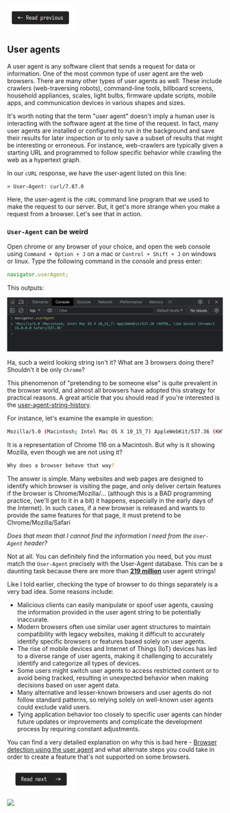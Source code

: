 [![Read Prev](/assets/imgs/prev.png)](/chapters/ch05.1-http-verbs-versioning-http1_1.md)

## User agents

A user agent is any software client that sends a request for data or information. One of the most common type of user agent are the web browsers. There are many other types of user agents as well. These include crawlers (web-traversing robots), command-line tools, billboard screens, household appliances, scales, light bulbs, firmware update scripts, mobile apps, and communication devices in various shapes and sizes.

It's worth noting that the term "user agent" doesn't imply a human user is interacting with the software agent at the time of the request. In fact, many user agents are installed or configured to run in the background and save their results for later inspection or to only save a subset of results that might be interesting or erroneous. For instance, web-crawlers are typically given a starting URL and programmed to follow specific behavior while crawling the web as a hypertext graph.

In our `cURL` response, we have the user-agent listed on this line:

```bashag-0-1h8ot3rujag-1-1h8ot3ruj
> User-Agent: curl/7.87.0
```

Here, the user-agent is the `cURL` command line program that we used to make the request to our server. But, it get's more strange when you make a request from a browser. Let's see that in action.

### `User-Agent` can be weird

Open chrome or any browser of your choice, and open the web console using `Command + Option + J` on a mac or `Control + Shift + J` on windows or linux. Type the following command in the console and press enter:

```js
navigator.userAgent;
```

This outputs:

![](/assets/imgs/user-agent.png)

Ha, such a weird looking string isn't it? What are 3 browsers doing there? Shouldn't it be only `Chrome`? 

This phenomenon of "pretending to be someone else" is quite prevalent in the browser world, and almost all browsers have adopted this strategy for practical reasons. A great article that you should read if you're interested is the [user-agent-string-history](https://webaim.org/blog/user-agent-string-history/).

For instance, let's examine the example in question: 

```bash
Mozilla/5.0 (Macintosh; Intel Mac OS X 10_15_7) AppleWebKit/537.36 (KHTML, like Gecko) Chrome/116.0.0.0 Safari/537.36
```

It is a representation of Chrome 116 on a Macintosh. But why is it showing Mozilla, even though we are not using it?

```bash
Why does a browser behave that way?
```

The answer is simple. Many websites and web pages are designed to identify which browser is visiting the page, and only deliver certain features if the browser is Chrome/Mozilla/... (although this is a BAD programming practice, (we'll get to it in a bit) it happens, especially in the early days of the Internet). In such cases, if a new browser is released and wants to provide the same features for that page, it must pretend to be Chrome/Mozilla/Safari

*Does that mean that I cannot find the information I need from the `User-Agent` header?*

Not at all. You can definitely find the information you need, but you must match the `User-Agent` precisely with the User-Agent database. This can be a daunting task because there are more than [**219 million**](https://explore.whatismybrowser.com/useragents/explore/) user agent strings!

Like I told earlier, checking the type of browser to do things separately is a very bad idea. Some reasons include:

- Malicious clients can easily manipulate or spoof user agents, causing the information provided in the user agent string to be potentially inaccurate.
- Modern browsers often use similar user agent structures to maintain compatibility with legacy websites, making it difficult to accurately identify specific browsers or features based solely on user agents.
- The rise of mobile devices and Internet of Things (IoT) devices has led to a diverse range of user agents, making it challenging to accurately identify and categorize all types of devices.
- Some users might switch user agents to access restricted content or to avoid being tracked, resulting in unexpected behavior when making decisions based on user agent data. 
- Many alternative and lesser-known browsers and user agents do not follow standard patterns, so relying solely on well-known user agents could exclude valid users.
- Tying application behavior too closely to specific user agents can hinder future updates or improvements and complicate the development process by requiring constant adjustments.

You can find a very detailed explanation on why this is bad here - [Browser detection using the user agent](https://developer.mozilla.org/en-US/docs/Web/HTTP/Browser_detection_using_the_user_agent) and  what alternate steps you could take in order to create a feature that's not supported on some browsers.

[![Read Prev](/assets/imgs/next.png)](/chapters/ch05.3-mime-type-and-content-type.md)

![](https://uddrapi.com/api/img?page=ch5.2)